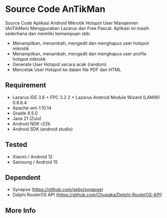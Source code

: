 # Source Code AnTikMan
Source Code Aplikasi Android Mikrotik Hotspot User Manajemen (AnTikMan) Menggunakan Lazarus dan Free Pascal. Aplikasi ini masih sederhana dan memiliki kemampuan sbb:
- Menampilkan, menambah, mengedit dan menghapus user hotspot mikrotik
- Menampilkan, menambah, mengedit dan menghapus user profile hotspot mikrotik
- Generate User Hotspot secara acak (random)
- Mencetak User Hotspot ke dalam file PDF dan HTML

## Requirement
- Lazarus IDE 3.6 + FPC 3.2.2 + Lazarus Android Module Wizard (LAMW) 0.8.6.4
- Apache-ant-1.10.14
- Gradle 8.5.0
- Java 21 (Zulu)
- Android NDK r22b 
- Android SDK (android studio)

## Tested
- Xiaomi / Android 12 
- Samsung / Android 15 

## Dependent
- Synapse (https://github.com/geby/synapse)
- Delphi RouterOS API (https://github.com/Chupaka/Delphi-RouterOS-API)

## More Info
